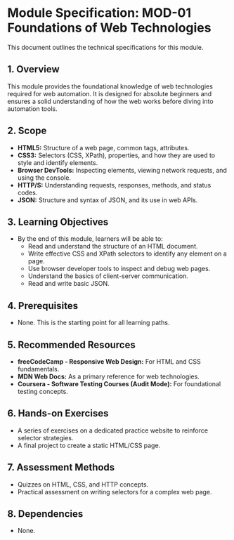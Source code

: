 # Module Specification: MOD-01 Foundations of Web Technologies

This document outlines the technical specifications for this module.

## 1. Overview
This module provides the foundational knowledge of web technologies required for web automation. It is designed for absolute beginners and ensures a solid understanding of how the web works before diving into automation tools.

## 2. Scope
- **HTML5:** Structure of a web page, common tags, attributes.
- **CSS3:** Selectors (CSS, XPath), properties, and how they are used to style and identify elements.
- **Browser DevTools:** Inspecting elements, viewing network requests, and using the console.
- **HTTP/S:** Understanding requests, responses, methods, and status codes.
- **JSON:** Structure and syntax of JSON, and its use in web APIs.

## 3. Learning Objectives
- By the end of this module, learners will be able to:
  - Read and understand the structure of an HTML document.
  - Write effective CSS and XPath selectors to identify any element on a page.
  - Use browser developer tools to inspect and debug web pages.
  - Understand the basics of client-server communication.
  - Read and write basic JSON.

## 4. Prerequisites
- None. This is the starting point for all learning paths.

## 5. Recommended Resources
- **freeCodeCamp - Responsive Web Design:** For HTML and CSS fundamentals.
- **MDN Web Docs:** As a primary reference for web technologies.
- **Coursera - Software Testing Courses (Audit Mode):** For foundational testing concepts.

## 6. Hands-on Exercises
- A series of exercises on a dedicated practice website to reinforce selector strategies.
- A final project to create a static HTML/CSS page.

## 7. Assessment Methods
- Quizzes on HTML, CSS, and HTTP concepts.
- Practical assessment on writing selectors for a complex web page.

## 8. Dependencies
- None.